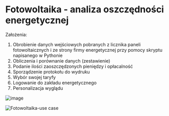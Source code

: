 # Fotowoltaika - analiza oszczędności energetycznej

Założenia: 
  1. Obrobienie danych wejściowych pobranych z licznika paneli fotowoltaicznych i ze strony firmy energetycznej przy pomocy skryptu napisanego w Pythonie 
  2. Obliczenia i porównanie danych (zestawienie) 
  3. Podanie ilości zaoszczędzonych pieniędzy i opłacalność 
  4. Sporządzenie protokołu do wydruku 
  5. Wybór swojej taryfy 
  6. Logowanie do zakładu energetycznego 
  7. Personalizacja wyglądu
  
  ![image](https://user-images.githubusercontent.com/56502598/110784787-6a824a80-826a-11eb-89b3-d64fe51214bc.png)
  
  ![Fotowoltaika-use case](https://user-images.githubusercontent.com/80358801/113981880-6e44c500-9848-11eb-9533-9cf6bbf6fdc4.jpg)

